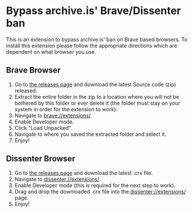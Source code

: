 # Bypass archive.is' Brave/Dissenter ban
This is an extension to bypass archive.is' ban on Brave based browsers. To install this extension please follow the appropriate directions which are dependent on what browser you use.

## Brave Browser

 1. Go to [the releases page](https://github.com/stevew2131BypassArchiveIs/Bypass-archive.is-Brave-Dissenter-ban/releases) and download the latest Source code (zip) released.
 2. Extract the entire folder in the zip to a location where you will not be bothered by this folder or ever delete it (the folder must stay on your system in order for the extension to work).
 3. Navigate to [brave://extensions/](brave://extensions/).
 4. Enable Developer mode.
 5. Click "Load Unpacked".
 6. Navigate to where you saved the extracted folder and select it.
 7. Enjoy!

## Dissenter Browser

 1. Go to [the releases page](https://github.com/stevew2131BypassArchiveIs/Bypass-archive.is-Brave-Dissenter-ban/releases) and download the latest .crx file.
 2. Navigate to [dissenter://extensions/](dissenter://extensions/).
 3. Enable Developer mode (this is required for the next step to work).
 4. Drag and drop the downloaded .crx file into the [dissenter://extensions/](dissenter://extensions/) page.
 5. Enjoy!

